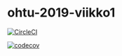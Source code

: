 # ohtu-2019-viikko1


[![CircleCI](https://circleci.com/gh/terodotus/ohtu-2019-viikko1.svg?style=svg)](https://circleci.com/gh/terodotus/ohtu-2019-viikko1)

[![codecov](https://codecov.io/gh/terodotus/ohtu-2019-viikko1/branch/master/graph/badge.svg)](https://codecov.io/gh/terodotus/ohtu-2019-viikko1)
